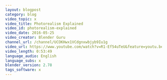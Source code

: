 ```yaml
---
layout: blogpost
category: blog
video_topic: x
video_title: Photorealism Explained
video_id: photorealism-explained
video_date: 2016-05-25
video_creator: Blender Guru
channel_url: /channel/UCOKHwx1VCdgnxwbjyb9Iu1g
video_url: https://www.youtube.com/watch?v=R1-Ef54uTeU&feature=youtu.be
video_length: 0:53:49
language_audio: English
language_subs: x
blender_version: 2.78
tags_software: x
---
```

